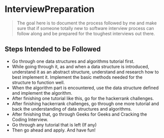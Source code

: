 # InterviewPreparation
> The goal here is to document the process followed by me and make sure that if someone totally new to software interview process can follow along and be prepared for the toughest interviews out there.

## Steps Intended to be Followed

- Go through one data structures and algorithms tutorial first.
- While going through it, as and when a data structure is introduced, understand it as an abstract structure, understand and research how to best implement it. Implement the basic methods needed for the structure to function well.
- When the algorithm part is encountered, use the data structure defined and implement the algorithm.
- After finishing one tutorial like this, go for the hackerrank challenges.
- After finishing hackerrank challenges, go through one more tutorial and back the understanding of data structures and algorithms.
- After finishing that, go through Geeks for Geeks and Cracking the Coding Interview.
- Go through any tutorial that is left (If any)
- Then go ahead and apply. And have fun!
